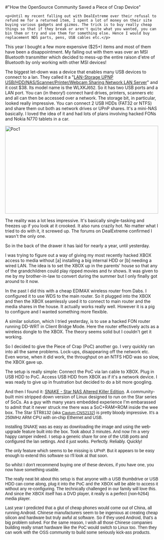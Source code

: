#"How the OpenSource Community Saved a Piece of Crap Device"


    <p>Until my recent falling out with DealExtreme over their refusal to refund me for a returned item, I spent a lot of money on their site buying various gadgets and gizmos. The trick is to buy really cheap things so that if they break or aren't quite what you wanted, you can bin them or try and use them for something else. Hence I would buy replacement NDS parts, pens, USB cables etc.</p>
<p>This year I bought a few more expensive ($25+) items and most of them have been a disappointment. My falling out with them was over an MSI Bluetooth transmitter which decided to mess-up the entire raison d'etre of Bluetooth by only working with other MSI devices!</p>
<p>The biggest let-down was a device that enables many USB devices to connect to a lan. They called it a "<a href="http://www.dealextreme.com/details.dx/sku.20382">LAN-Storage UPNP USB/HDD/NAS/Scanner/Printer/Webcam Sharing Network LAN Server</a>" and it cost $38. Its model name is the WLXKJ<span style="font-family: arial, sans-serif;">652.&nbsp;</span>So it has two USB ports and a LAN port. You can (in theory!) connect hard drives, printers, scanners etc and all can then be accessed over a network. The storage bit, in particular, looked really impressive. You can connect 2 USB HDDs (FAT32 or NTFS) and share them out both as network drives or UPnP shares. It's a mini-NAS basically. I loved the idea of it and had lots of plans involving hacked FONs and Nokia N770 tablets in a car.</p>
<p><div class='p_embed p_image_embed'>
<a href="http://getfile2.posterous.com/getfile/files.posterous.com/temp-2010-12-20/mjxJAwkyxBCjDbhlzzJoBikspwAwDoiaJlwGGFlJdlAtisagIqAlJIcGmfeA/PoC1.jpg.scaled1000.jpg"><img alt="Poc1" height="286" src="http://getfile8.posterous.com/getfile/files.posterous.com/temp-2010-12-20/mjxJAwkyxBCjDbhlzzJoBikspwAwDoiaJlwGGFlJdlAtisagIqAlJIcGmfeA/PoC1.jpg.scaled500.jpg" width="500" /></a>
</div>
</p>
<p>The reality was a lot less impressive. It's basically single-tasking and freezes up if you look at it crooked. It also runs crazily hot. No matter what I tried to do with it, it screwed up. The forums on DealExtreme confirmed I wasn't the only one.</p>
<p>So in the back of the drawer it has laid for nearly a year, until yesterday.</p>
<p>I was trying to figure out a way of giving my most recently hacked XBOX access to media without [a] installing a big internal HDD or [b] needing a wired LAN. The idea is to set the XBOX up in the parents' house so that any of the grandchildren could play ripped movies and tv shows. It was given to me by my brother-in-law to convert during the summer but I only finally got around to it now.</p>
<p>In the past I did this with a cheap EDIMAX wireless router from Dabs. I configured it to use WDS to the main router. So it plugged into the XBOX and then the XBOX seamlessly used it to connect to main router and the media shares in the house. It actually works really well. However it is a pig to configure and I wanted something more flexible.</p>
<p>A similar solution, which I tried yesterday, is to use a hacked FON router running DD-WRT in Client Bridge Mode. Here the router effectively acts as a wireless dongle to the XBOX. The theory seems solid but I couldn't get it working.</p>
<p>So I decided to give the Piece of Crap (PoC) another go. I very quickly ran into all the same problems. Lock-ups, disappearing off the network etc. Even worse, when it did work, the throughput on an NTFS HDD was so slow, the XBOX gave up.</p>
<p>The setup is really simple: Connect the PoC via lan cable to XBOX. Plug in USB HDD to PoC. Access USB HDD from XBOX as if it's a network device. I was ready to give up in frustration but decided to do a bit more googling.</p>
<p>And then I found it: <a href="http://code.google.com/p/snake-os/">SNAKE - Star NAS Altered Killer Edition</a>. A community-built mini stripped down version of Linux designed to run on the Star series of SoCs. As a guy with many years embedded experience I'm embarassed to admit that it never struck me there was a SoC+RAM+ROM inside the wee box. The Star STR<span style="font-family: arial, sans-serif;">8132 (aka&nbsp;</span><span style="font-family: arial, sans-serif; line-height: 15px; font-size: small;"><a href="http://www.caviumnetworks.com/ECONA_CNS2XXX.html">Cavium CNS2132</a></span><span style="font-family: arial, sans-serif;">) is pretty bloody impressive. It's a 250MHz ARM CPU with on-chip Ethernet and USB.</span></p>
<p><span style="font-family: arial, sans-serif;">Installing SNAKE was as easy as downloading the image and using the web-upgrade feature built into the box. Took about 3 minutes. And now I'm a very happy camper indeed. I setup a generic share for one of the USB ports and configured the lan settings. And it just works. Perfectly. Reliably. Quickly!</span></p>
<p><span style="font-family: arial, sans-serif;">The only feature which seems to be missing is UPnP. But it appears to be easy enough to extend this software so I'll look at that soon.</span></p>
<p><span style="font-family: arial, sans-serif;">So whilst I don't recommend buying one of these devices, if you have one, you now have something usable.</span></p>
<p><span style="font-family: arial, sans-serif;">The really neat bit about this setup is that anyone with a USB thumbdrive or USB HDD can come along, plug it into the PoC and the XBOX will be able to access it without any re-configuring. The technically challenged in our family will love this. And since the XBOX itself has a DVD player, it really is a perfect (non-h264) media player.</span></p>
<p><span style="font-family: arial, sans-serif;"><span>Last year I predicted that a glut of cheap phones would come out of China, all running Android. Chinese manufacturers seem to be ingenious at creating cheap silicon and hardware but truly awful at software. So if they used Android, that's a big problem solved. For the same reason, I wish all those Chinese companies building really smart hardware like the PoC would switch to Linux too. Then they can work with the OSS community to build some seriously kick-ass products.</span></span></p>

  